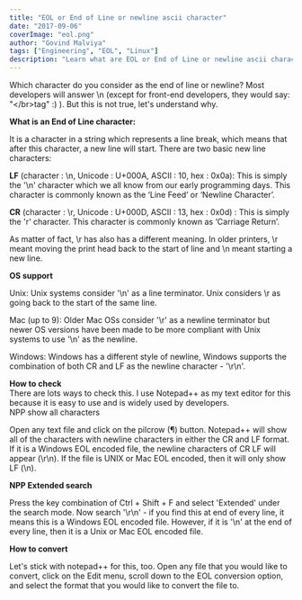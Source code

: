 ```yaml
---
title: "EOL or End of Line or newline ascii character"
date: "2017-09-06"
coverImage: "eol.png"
author: "Govind Malviya"
tags: ["Engineering", "EOL", "Linux"]
description: "Learn what are EOL or End of Line or newline ascii characters (\\n\\r) and why there are two (\\n\\r) newline characters."
---
```


Which character do you consider as the end of line or newline? Most developers will answer \\n (except for front-end developers, they would say: "\</br>tag" :) ). But this is not true, let's understand why.

**What is an End of Line character:**

It is a character in a string which represents a line break, which means that after this character, a new line will start. There are two basic new line characters:

**LF** (character : \\n, Unicode : U+000A, ASCII : 10, hex : 0x0a): This is simply the '\\n' character which we all know from our early programming days. This character is commonly known as the ‘Line Feed’ or ‘Newline Character’.

**CR** (character : \\r, Unicode : U+000D, ASCII : 13, hex : 0x0d) : This is simply the 'r' character. This character is commonly known as ‘Carriage Return’.

As matter of fact, \\r has also has a different meaning. In older printers, \\r meant moving the print head back to the start of line and \\n meant starting a new line.

**OS support**

Unix: Unix systems consider '\\n' as a line terminator. Unix considers \\r as going back to the start of the same line.

Mac (up to 9): Older Mac OSs consider '\\r' as a newline terminator but newer OS versions have been made to be more compliant with Unix systems to use '\\n' as the newline.

Windows: Windows has a different style of newline, Windows supports the combination of both CR and LF as the newline character - '\\r\\n'.

**How to check**  
There are lots ways to check this. I use Notepad++ as my text editor for this because it is easy to use and is widely used by developers.  
NPP show all characters

Open any text file and click on the pilcrow (¶) button. Notepad++ will show all of the characters with newline characters in either the CR and LF format. If it is a Windows EOL encoded file, the newline characters of CR LF will appear (\\r\\n). If the file is UNIX or Mac EOL encoded, then it will only show LF (\\n).

**NPP Extended search**

Press the key combination of Ctrl + Shift + F and select 'Extended' under the search mode. Now search '\\r\\n' - if you find this at end of every line, it means this is a Windows EOL encoded file. However, if it is '\\n' at the end of every line, then it is a Unix or Mac EOL encoded file.

**How to convert**

Let's stick with notepad++ for this, too. Open any file that you would like to convert, click on the Edit menu, scroll down to the EOL conversion option, and select the format that you would like to convert the file to.
